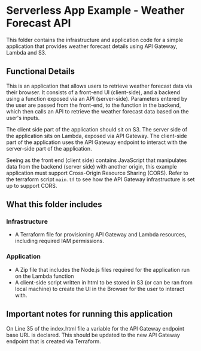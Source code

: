# Serverless App Example - Weather Forecast API

This folder contains the infrastructure and application code for a simple application that provides weather forecast details using API Gateway, Lambda and S3.

## Functional Details

This is an application that allows users to retrieve weather forecast data via their browser. It consists of a front-end UI (client-side), and a backend using a function exposed via an API (server-side). Parameters entered by the user are passed from the front-end, to the function in the backend, which then calls an API to retrieve the weather forecast data based on the user's inputs.

The client side part of the application should sit on S3. The server side of the application sits on Lambda, exposed via API Gateway. The client-side part of the application uses the API Gateway endpoint to interact with the server-side part of the application. 

Seeing as the front end (client side) contains JavaScript that manipulates data from the backend (server side) with another origin, this example application must support Cross-Origin Resource Sharing (CORS). Refer to the terraform script `main.tf` to see how the API Gateway infrastructure is set up to support CORS. 

## What this folder includes

### Infrastructure

- A Terraform file for provisioning API Gateway and Lambda resources, including required IAM permissions.

### Application

- A Zip file that includes the Node.js files required for the application run on the Lambda function 
- A client-side script written in html to be stored in S3 (or can be ran from local machine) to create the UI in the Browser for the user to interact with.

## Important notes for running this application

On Line 35 of the index.html file a variable for the API Gateway endpoint base URL is declared. This should be updated to the new API Gateway endpoint that is created via Terraform.
